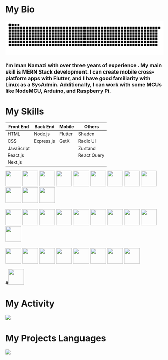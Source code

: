 <!--
```
const response = {
status=202,
data:{
name:"iman Namazi",
skills:"MERN Stack Developer, Flutter Developer, Linux",
hobbies: "sport",

}
}
```

---
-->
# My Bio
<img align="center" src="https://raw.githubusercontent.com/imrrobat/imrrobat/d1b244e170d2b75fdda3efd499eaaf163f7a617c/images/github-contribution-grid-snake.svg" />

<h3 align="left"> I’m Iman Namazi with over three years of experience . My main skill is MERN Stack development. I can create mobile cross-platform apps with Flutter, and I have good familiarity with Linux as a SysAdmin. Additionally, I can work with some MCUs like NodeMCU, Arduino, and Raspberry Pi. </h3>

<!--
# My Skills

<ul>
<li>
Frontend
  <ul>
      <li>HTML</li>
      <li>CSS</li>
      <li>JavaScript</li>
      <li>Next.js(React.js)</li>        
  </ul>
</li>
<li>Backend
   <ul>
      <li>Express(Node.js)</li>
      <li>Django(Python)</li>
      <li>TypeScript</li>
      <li>Next.js(React.js)</li>        
    </ul>
</li>
<li>Mobile
   <ul>
      <li>Flutter</li>
   </ul>
</li>
<li>Others
    <ul>
      <li>TailwindCSS</li>
      <li>RadixUI</li>
      <li>Shadcn</li>
      <li>Bootstrap</li>
      <li>RESTful API</li>
      <li>Redis</li>
      <li>Linux(LPIC 1) </li>
      <li>Docker</li>
    </ul>
</li>
<li>DBMS
    <ul>
      <li>MongoDB</li>
      <li>MySQL</li>
      <li>PSQL</li>
    </ul>
</li>
</ul>

-->

# My Skills
| Front End | Back End | Mobile | Others
| -- | -- | -- | -- 
| HTML | Node.js| Flutter | Shadcn
| CSS  | Express.js | GetX | Radix UI
| JavaScript |  |  | Zustand
| React.js | | | React Query
| Next.js |  |  | 



<img src="https://user-images.githubusercontent.com/25181517/192158954-f88b5814-d510-4564-b285-dff7d6400dad.png" height="50px" width="50px"/> <img src="https://user-images.githubusercontent.com/25181517/183898674-75a4a1b1-f960-4ea9-abcb-637170a00a75.png" height="50px" width="50px"/> <img src="https://user-images.githubusercontent.com/25181517/202896760-337261ed-ee92-4979-84c4-d4b829c7355d.png" height="50px" width="50px"/> <img src="https://user-images.githubusercontent.com/25181517/117447155-6a868a00-af3d-11eb-9cfe-245df15c9f3f.png" height="50px" width="50px"/> <img src="https://user-images.githubusercontent.com/25181517/183897015-94a058a6-b86e-4e42-a37f-bf92061753e5.png" height="50px" width="50px"/> <img src="https://github.com/marwin1991/profile-technology-icons/assets/136815194/5f8c622c-c217-4649-b0a9-7e0ee24bd704" height="50px" width="50px"/> <img src="https://user-images.githubusercontent.com/25181517/187896150-cc1dcb12-d490-445c-8e4d-1275cd2388d6.png" height="50px" width="50px"/> <img src="https://user-images.githubusercontent.com/25181517/183890598-19a0ac2d-e88a-4005-a8df-1ee36782fde1.png" height="50px" width="50px"/> <img src="https://user-images.githubusercontent.com/25181517/183568594-85e280a7-0d7e-4d1a-9028-c8c2209e073c.png" height="50px" width="50px"/> <img src="https://user-images.githubusercontent.com/25181517/183859966-a3462d8d-1bc7-4880-b353-e2cbed900ed6.png" height="50px" width="50px"/> <img src="https://user-images.githubusercontent.com/25181517/183898054-b3d693d4-dafb-4808-a509-bab54cf5de34.png" height="50px" width="50px"/> <img src="https://user-images.githubusercontent.com/25181517/182884177-d48a8579-2cd0-447a-b9a6-ffc7cb02560e.png" height="50px" width="50px"/> <br> <br> <img src="https://user-images.githubusercontent.com/25181517/183896128-ec99105a-ec1a-4d85-b08b-1aa1620b2046.png" height="50px" width="50px"/> <img src="https://user-images.githubusercontent.com/25181517/117208740-bfb78400-adf5-11eb-97bb-09072b6bedfc.png" height="50px" width="50px"/> <img src="https://user-images.githubusercontent.com/25181517/182884894-d3fa6ee0-f2b4-4960-9961-64740f533f2a.png" height="50px" width="50px"/> <img src="https://user-images.githubusercontent.com/25181517/186150365-da1eccce-6201-487c-8649-45e9e99435fd.png" height="50px" width="50px"/>  <img src="https://user-images.githubusercontent.com/25181517/183423507-c056a6f9-1ba8-4312-a350-19bcbc5a8697.png" height="50px" width="50px"/>
<img src="https://github.com/marwin1991/profile-technology-icons/assets/62091613/9bf5650b-e534-4eae-8a26-8379d076f3b4" height="50px" width="50px"/> <img src="https://github.com/marwin1991/profile-technology-icons/assets/136815194/82df4543-236b-4e45-9604-5434e3faab17" height="50px" width="50px"/> <img src="https://user-images.githubusercontent.com/25181517/192107858-fe19f043-c502-4009-8c47-476fc89718ad.png" height="50px" width="50px"/> <img src="https://user-images.githubusercontent.com/25181517/187070862-03888f18-2e63-4332-95fb-3ba4f2708e59.png" height="50px" width="50px"/> <img src="https://github.com/marwin1991/profile-technology-icons/assets/76662862/2481dc48-be6b-4ebb-9e8c-3b957efe69fa" height="50px" width="50px"/> <br> <br> <img src="https://user-images.githubusercontent.com/25181517/117207330-263ba280-adf4-11eb-9b97-0ac5b40bc3be.png" height="50px" width="50px"/>  <img src="https://user-images.githubusercontent.com/25181517/121401671-49102800-c959-11eb-9f6f-74d49a5e1774.png" height="50px" width="50px"/> <img src="https://user-images.githubusercontent.com/25181517/192108372-f71d70ac-7ae6-4c0d-8395-51d8870c2ef0.png" height="50px" width="50px"/>  <img src="https://user-images.githubusercontent.com/25181517/192109061-e138ca71-337c-4019-8d42-4792fdaa7128.png" height="50px" width="50px"/>  <img src="https://user-images.githubusercontent.com/25181517/186711335-a3729606-5a78-4496-9a36-06efcc74f800.png" height="50px" width="50px"/> <img src="https://github-production-user-asset-6210df.s3.amazonaws.com/62091613/261395532-b40892ef-efb8-4b0e-a6b5-d1cfc2f3fc35.png" height="50px" width="50px"/> <img src="https://user-images.githubusercontent.com/25181517/183345125-9a7cd2e6-6ad6-436f-8490-44c903bef84c.png" height="50px" width="50px"/> <img src="https://github.com/marwin1991/profile-technology-icons/assets/136815194/a57a85ba-e2dd-4036-85b6-7e1532391627" height="50px" width="50px"/>

#<img src="https://user-images.githubusercontent.com/25181517/192107856-aa92c8b1-b615-47c3-9141-ed0d29a90239.png" height="50px" width="50px"/> 


# My Activity
<img src="https://github-readme-stats.vercel.app/api?username=imandev989&show_icons=true&theme=radical" />

# My Projects Languages

<img src="https://github-readme-stats.vercel.app/api/top-langs/?username=imandev989&layout=pie&theme=onedark"/>
